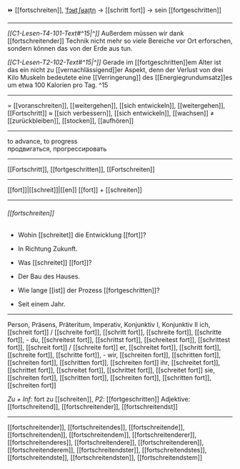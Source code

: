 ⏩ [[fortschreiten]], [ˈfɔʁtˌʃʁaɪ̯tn̩](https://youglish.com/pronounce/fortschreiten/german) → [[schritt fort]] → sein [[fortgeschritten]]

---
*[[C1-Lesen-T4-101-Text#^15|^]]* Außerdem müssen wir dank [[fortschreitender]] Technik nicht mehr so viele Bereiche vor Ort erforschen, sondern können das von der Erde aus tun. 

*[[C1-Lesen-T2-102-Text#^15|^]]* Gerade im [[fortgeschritten]]em Alter ist das ein nicht zu [[vernachlässigend]]er Aspekt, denn der Verlust von drei Kilo Muskeln bedeutete eine [[Verringerung]] des [[Energiegrundumsatz]]es um etwa 100 Kalorien pro Tag. ^15


---
= [[voranschreiten]], [[weitergehen]], [[sich entwickeln]], [[weitergehen]], [[Fortschritt]]
≈ [[sich verbessern]], [[sich entwickeln]], [[wachsen]]
≠ [[zurückbleiben]], [[stocken]], [[aufhören]]

---
to advance, to progress  
продвигаться, прогрессировать

---
[[Fortschritt]], [[fortgeschritten]], [[Fortschreiten]]

---
[[fort]]|[[schreit]]|[[en]]
[[fort]] + [[schreiten]]


---
###### [[fortschreiten]]
- Wohin [[schreitet]] die Entwicklung [[fort]]?
- In Richtung Zukunft.

- Was [[schreitet]] [[fort]]?
- Der Bau des Hauses.

- Wie lange [[ist]] der Prozess [[fortgeschritten]]?
- Seit einem Jahr.

---
Person, Präsens, Präteritum, Imperativ, Konjunktiv I, Konjunktiv II
ich, [[schreit fort]] / [[schreite fort]], [[schritt fort]], [[schreite fort]], [[schritte fort]], -
du, [[schreitest fort]], [[schrittst fort]], [[schreitest fort]], [[schrittest fort]], [[schreit fort]] / [[schreite fort]]
er, [[schreitet fort]], [[schritt fort]], [[schreite fort]], [[schritte fort]], -
wir, [[schreiten fort]], [[schritten fort]], [[schreiten fort]], [[schritten fort]], [[schreiten fort]]
ihr, [[schreitet fort]], [[schrittet fort]], [[schreitet fort]], [[schrittet fort]], [[schreitet fort]]
sie, [[schreiten fort]], [[schritten fort]], [[schreiten fort]], [[schritten fort]], [[schreiten fort]]

*Zu + Inf*: fort zu [[schreiten]], *P2*: [[fortgeschritten]]
Adjektive: [[fortschreitend]], [[fortschreitender]], [[fortschreitendst]]

---
[[fortschreitender]], [[fortschreitendes]], [[fortschreitende]], [[fortschreitenden]], [[fortschreitendem]], [[fortschreitenderer]], [[fortschreitenderes]], [[fortschreitendere]], [[fortschreitenderen]], [[fortschreitenderem]], [[fortschreitendster]], [[fortschreitendstes]], [[fortschreitendste]], [[fortschreitendsten]], [[fortschreitendstem]]
